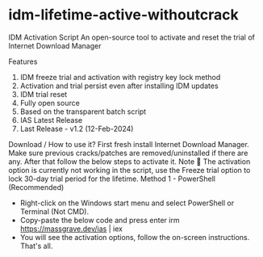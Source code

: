 # idm-lifetime-active-withoutcrack

IDM Activation Script
An open-source tool to activate and reset the trial of Internet Download Manager

Features
1. IDM freeze trial and activation with registry key lock method
2. Activation and trial persist even after installing IDM updates
3. IDM trial reset
4. Fully open source
5. Based on the transparent batch script
6. IAS Latest Release
7. Last Release - v1.2 (12-Feb-2024)

Download / How to use it?
First fresh install Internet Download Manager. Make sure previous cracks/patches are removed/uninstalled if there are any.
After that follow the below steps to activate it.
Note
📌 The activation option is currently not working in the script, use the Freeze trial option to lock 30-day trial period for the lifetime.
Method 1 - PowerShell
(Recommended)

* Right-click on the Windows start menu and select PowerShell or Terminal (Not CMD).
* Copy-paste the below code and press enter
irm https://massgrave.dev/ias | iex
* You will see the activation options, follow the on-screen instructions.
That's all.
